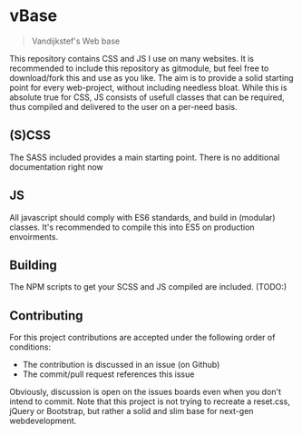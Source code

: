 # vBase
> Vandijkstef's Web base

This repository contains CSS and JS I use on many websites. It is recommended to include this repository as gitmodule, but feel free to download/fork this and use as you like. The aim is to provide a solid starting point for every web-project, without including needless bloat. While this is absolute true for CSS, JS consists of usefull classes that can be required, thus compiled and delivered to the user on a per-need basis.

## (S)CSS
The SASS included provides a main starting point. There is no additional documentation right now

## JS
All javascript should comply with ES6 standards, and build in (modular) classes. It's recommended to compile this into ES5 on production envoirments.

## Building
The NPM scripts to get your SCSS and JS compiled are included. (TODO:)

## Contributing
For this project contributions are accepted under the following order of conditions:
- The contribution is discussed in an issue (on Github)
- The commit/pull request references this issue

Obviously, discussion is open on the issues boards even when you don't intend to commit.
Note that this project is not trying to recreate a reset.css, jQuery or Bootstrap, but rather a solid and slim base for next-gen webdevelopment. 